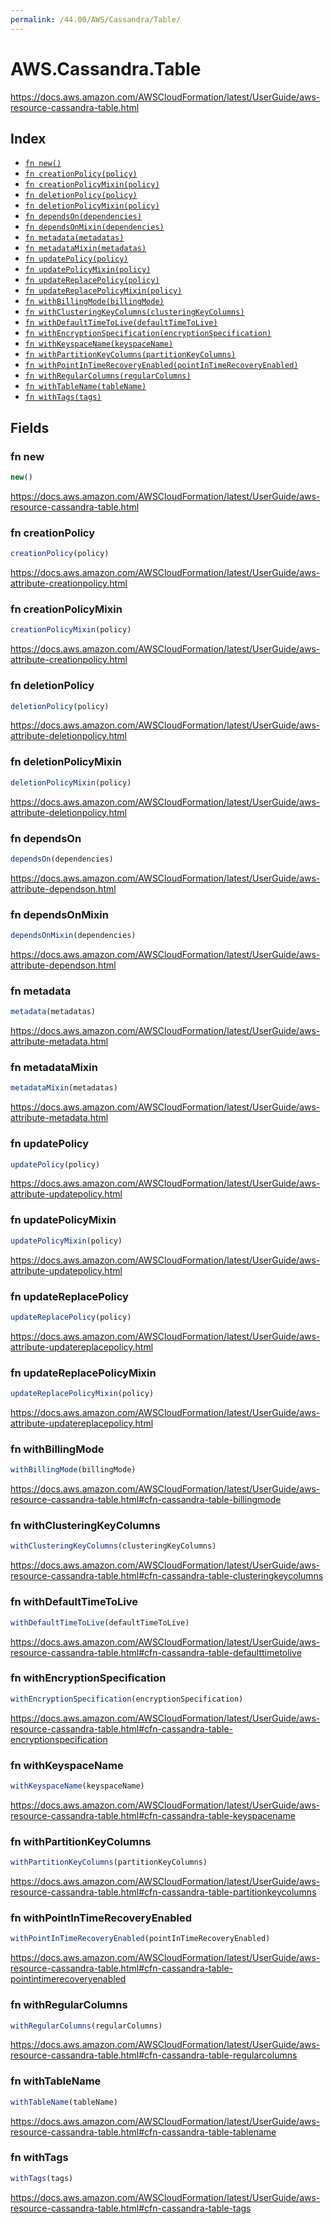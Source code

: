 ```yaml
---
permalink: /44.00/AWS/Cassandra/Table/
---
```


# AWS.Cassandra.Table

https://docs.aws.amazon.com/AWSCloudFormation/latest/UserGuide/aws-resource-cassandra-table.html

## Index

* [`fn new()`](#fn-new)
* [`fn creationPolicy(policy)`](#fn-creationpolicy)
* [`fn creationPolicyMixin(policy)`](#fn-creationpolicymixin)
* [`fn deletionPolicy(policy)`](#fn-deletionpolicy)
* [`fn deletionPolicyMixin(policy)`](#fn-deletionpolicymixin)
* [`fn dependsOn(dependencies)`](#fn-dependson)
* [`fn dependsOnMixin(dependencies)`](#fn-dependsonmixin)
* [`fn metadata(metadatas)`](#fn-metadata)
* [`fn metadataMixin(metadatas)`](#fn-metadatamixin)
* [`fn updatePolicy(policy)`](#fn-updatepolicy)
* [`fn updatePolicyMixin(policy)`](#fn-updatepolicymixin)
* [`fn updateReplacePolicy(policy)`](#fn-updatereplacepolicy)
* [`fn updateReplacePolicyMixin(policy)`](#fn-updatereplacepolicymixin)
* [`fn withBillingMode(billingMode)`](#fn-withbillingmode)
* [`fn withClusteringKeyColumns(clusteringKeyColumns)`](#fn-withclusteringkeycolumns)
* [`fn withDefaultTimeToLive(defaultTimeToLive)`](#fn-withdefaulttimetolive)
* [`fn withEncryptionSpecification(encryptionSpecification)`](#fn-withencryptionspecification)
* [`fn withKeyspaceName(keyspaceName)`](#fn-withkeyspacename)
* [`fn withPartitionKeyColumns(partitionKeyColumns)`](#fn-withpartitionkeycolumns)
* [`fn withPointInTimeRecoveryEnabled(pointInTimeRecoveryEnabled)`](#fn-withpointintimerecoveryenabled)
* [`fn withRegularColumns(regularColumns)`](#fn-withregularcolumns)
* [`fn withTableName(tableName)`](#fn-withtablename)
* [`fn withTags(tags)`](#fn-withtags)

## Fields

### fn new

```ts
new()
```

https://docs.aws.amazon.com/AWSCloudFormation/latest/UserGuide/aws-resource-cassandra-table.html

### fn creationPolicy

```ts
creationPolicy(policy)
```

https://docs.aws.amazon.com/AWSCloudFormation/latest/UserGuide/aws-attribute-creationpolicy.html

### fn creationPolicyMixin

```ts
creationPolicyMixin(policy)
```

https://docs.aws.amazon.com/AWSCloudFormation/latest/UserGuide/aws-attribute-creationpolicy.html

### fn deletionPolicy

```ts
deletionPolicy(policy)
```

https://docs.aws.amazon.com/AWSCloudFormation/latest/UserGuide/aws-attribute-deletionpolicy.html

### fn deletionPolicyMixin

```ts
deletionPolicyMixin(policy)
```

https://docs.aws.amazon.com/AWSCloudFormation/latest/UserGuide/aws-attribute-deletionpolicy.html

### fn dependsOn

```ts
dependsOn(dependencies)
```

https://docs.aws.amazon.com/AWSCloudFormation/latest/UserGuide/aws-attribute-dependson.html

### fn dependsOnMixin

```ts
dependsOnMixin(dependencies)
```

https://docs.aws.amazon.com/AWSCloudFormation/latest/UserGuide/aws-attribute-dependson.html

### fn metadata

```ts
metadata(metadatas)
```

https://docs.aws.amazon.com/AWSCloudFormation/latest/UserGuide/aws-attribute-metadata.html

### fn metadataMixin

```ts
metadataMixin(metadatas)
```

https://docs.aws.amazon.com/AWSCloudFormation/latest/UserGuide/aws-attribute-metadata.html

### fn updatePolicy

```ts
updatePolicy(policy)
```

https://docs.aws.amazon.com/AWSCloudFormation/latest/UserGuide/aws-attribute-updatepolicy.html

### fn updatePolicyMixin

```ts
updatePolicyMixin(policy)
```

https://docs.aws.amazon.com/AWSCloudFormation/latest/UserGuide/aws-attribute-updatepolicy.html

### fn updateReplacePolicy

```ts
updateReplacePolicy(policy)
```

https://docs.aws.amazon.com/AWSCloudFormation/latest/UserGuide/aws-attribute-updatereplacepolicy.html

### fn updateReplacePolicyMixin

```ts
updateReplacePolicyMixin(policy)
```

https://docs.aws.amazon.com/AWSCloudFormation/latest/UserGuide/aws-attribute-updatereplacepolicy.html

### fn withBillingMode

```ts
withBillingMode(billingMode)
```

https://docs.aws.amazon.com/AWSCloudFormation/latest/UserGuide/aws-resource-cassandra-table.html#cfn-cassandra-table-billingmode

### fn withClusteringKeyColumns

```ts
withClusteringKeyColumns(clusteringKeyColumns)
```

https://docs.aws.amazon.com/AWSCloudFormation/latest/UserGuide/aws-resource-cassandra-table.html#cfn-cassandra-table-clusteringkeycolumns

### fn withDefaultTimeToLive

```ts
withDefaultTimeToLive(defaultTimeToLive)
```

https://docs.aws.amazon.com/AWSCloudFormation/latest/UserGuide/aws-resource-cassandra-table.html#cfn-cassandra-table-defaulttimetolive

### fn withEncryptionSpecification

```ts
withEncryptionSpecification(encryptionSpecification)
```

https://docs.aws.amazon.com/AWSCloudFormation/latest/UserGuide/aws-resource-cassandra-table.html#cfn-cassandra-table-encryptionspecification

### fn withKeyspaceName

```ts
withKeyspaceName(keyspaceName)
```

https://docs.aws.amazon.com/AWSCloudFormation/latest/UserGuide/aws-resource-cassandra-table.html#cfn-cassandra-table-keyspacename

### fn withPartitionKeyColumns

```ts
withPartitionKeyColumns(partitionKeyColumns)
```

https://docs.aws.amazon.com/AWSCloudFormation/latest/UserGuide/aws-resource-cassandra-table.html#cfn-cassandra-table-partitionkeycolumns

### fn withPointInTimeRecoveryEnabled

```ts
withPointInTimeRecoveryEnabled(pointInTimeRecoveryEnabled)
```

https://docs.aws.amazon.com/AWSCloudFormation/latest/UserGuide/aws-resource-cassandra-table.html#cfn-cassandra-table-pointintimerecoveryenabled

### fn withRegularColumns

```ts
withRegularColumns(regularColumns)
```

https://docs.aws.amazon.com/AWSCloudFormation/latest/UserGuide/aws-resource-cassandra-table.html#cfn-cassandra-table-regularcolumns

### fn withTableName

```ts
withTableName(tableName)
```

https://docs.aws.amazon.com/AWSCloudFormation/latest/UserGuide/aws-resource-cassandra-table.html#cfn-cassandra-table-tablename

### fn withTags

```ts
withTags(tags)
```

https://docs.aws.amazon.com/AWSCloudFormation/latest/UserGuide/aws-resource-cassandra-table.html#cfn-cassandra-table-tags